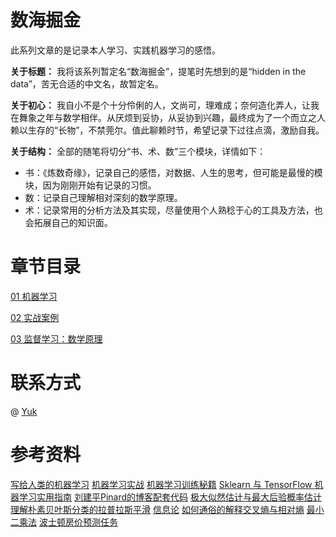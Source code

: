# 数海掘金
此系列文章的是记录本人学习、实践机器学习的感悟。

**关于标题：**
我将该系列暂定名“数海掘金”，提笔时先想到的是“hidden in the data”，苦无合适的中文名，故暂定名。

**关于初心：**
我自小不是个十分伶俐的人，文尚可，理难成；奈何造化弄人，让我在舞象之年与数学相伴。从厌烦到妥协，从妥协到兴趣，最终成为了一个而立之人赖以生存的“长物”，不禁莞尔。值此聊赖时节，希望记录下过往点滴，激励自我。

**关于结构：**
全部的随笔将切分“书、术、数”三个模块，详情如下：
- 书：《炼数奇缘》，记录自己的感悟，对数据、人生的思考，但可能是最慢的模块，因为刚刚开始有记录的习惯。
- 数：记录自己理解相对深刻的数学原理。
- 术：记录常用的分析方法及其实现，尽量使用个人熟稔于心的工具及方法，也会拓展自己的知识面。

# 章节目录
[01 机器学习](https://github.com/YukBrandes/maching-learning/blob/main/01%20%E6%9C%BA%E5%99%A8%E5%AD%A6%E4%B9%A0.ipynb)

[02 实战案例](https://github.com/YukBrandes/hiddenInData/blob/main/02%20%E5%AE%9E%E6%88%98%E6%A1%88%E4%BE%8B.ipynb)

[03 监督学习：数学原理](https://github.com/YukBrandes/hiddenInData/blob/main/03%20%E7%9B%91%E7%9D%A3%E5%AD%A6%E4%B9%A0%EF%BC%9A%E6%95%B0%E5%AD%A6%E5%8E%9F%E7%90%86.ipynb)

# 联系方式
@ [Yuk](https://github.com/YukBrandes)

# 参考资料
[写给人类的机器学习](https://www.bookstack.cn/read/ml-for-humans-zh/README.md)
[机器学习实战](https://www.bookstack.cn/books/apachecn-MachineLearning)
[机器学习训练秘籍](https://www.bookstack.cn/read/machine-learning-yearning-cn/2671e956963f2153.md)
[Sklearn 与 TensorFlow 机器学习实用指南](https://www.bookstack.cn/books/hands_on_Ml_with_Sklearn_and_TF)
[刘建平Pinard的博客配套代码](https://github.com/ljpzzz/machinelearning#2)
[极大似然估计与最大后验概率估计](https://zhuanlan.zhihu.com/p/40024110)
[理解朴素贝叶斯分类的拉普拉斯平滑](https://zhuanlan.zhihu.com/p/26329951)
[信息论](https://zhuanlan.zhihu.com/p/36385989)
[如何通俗的解释交叉熵与相对熵](https://www.zhihu.com/question/41252833)
[最小二乘法](https://zhuanlan.zhihu.com/p/38128785)
[波士顿房价预测任务](https://www.paddlepaddle.org.cn/tutorials/projectdetail/1515038#anchor-13)